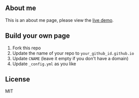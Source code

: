 ## About me

This is an about me page, please view the [live demo](https://mylaner.github.io/).

## Build your own page

1. Fork this repo
2. Update the name of your repo to `your_github_id.github.io`
3. Update `CNAME` (leave it empty if you don't have a domain)
4. Update `_config.yml` as you like

## License

MIT
